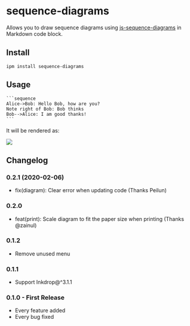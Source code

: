 # sequence-diagrams

Allows you to draw sequence diagrams using [js-sequence-diagrams](https://bramp.github.io/js-sequence-diagrams/) in Markdown code block.

## Install

```shell
ipm install sequence-diagrams
```

## Usage

    ```sequence
    Alice->Bob: Hello Bob, how are you?
    Note right of Bob: Bob thinks
    Bob-->Alice: I am good thanks!
    ```

It will be rendered as:

![](https://github.com/inkdropapp/inkdrop-sequence-diagrams/raw/master/docs/images/example-01.png)

## Changelog

### 0.2.1 (2020-02-06)

- fix(diagram): Clear error when updating code (Thanks Peilun)

### 0.2.0

- feat(print): Scale diagram to fit the paper size when printing (Thanks @zainul)

### 0.1.2

- Remove unused menu

### 0.1.1

- Support Inkdrop@^3.1.1

### 0.1.0 - First Release

- Every feature added
- Every bug fixed
